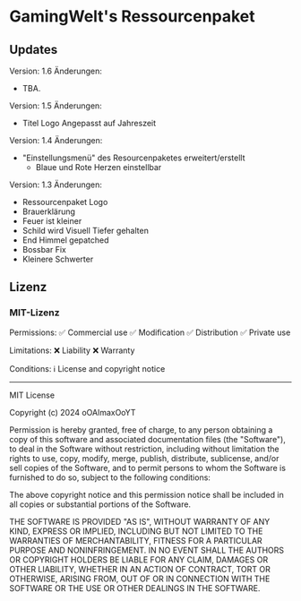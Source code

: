 # GamingWelt's Ressourcenpaket

## Updates

Version: 1.6
Änderungen:
 - TBA.

Version: 1.5
Änderungen:
 - Titel Logo Angepasst auf Jahreszeit

Version: 1.4
Änderungen:
- "Einstellungsmenü" des Resourcenpaketes erweitert/erstellt
  - Blaue und Rote Herzen einstellbar 

Version: 1.3
Änderungen:
- Ressourcenpaket Logo
- Brauerklärung
- Feuer ist kleiner
- Schild wird Visuell Tiefer gehalten
- End Himmel gepatched 
- Bossbar Fix
- Kleinere Schwerter

## Lizenz
### MIT-Lizenz
Permissions:
✅ Commercial use
✅ Modification
✅ Distribution
✅ Private use

Limitations:
❌ Liability
❌ Warranty

Conditions:
ℹ️ License and copyright notice

---

MIT License

Copyright (c) 2024 oOAlmaxOoYT

Permission is hereby granted, free of charge, to any person obtaining a copy
of this software and associated documentation files (the "Software"), to deal
in the Software without restriction, including without limitation the rights
to use, copy, modify, merge, publish, distribute, sublicense, and/or sell
copies of the Software, and to permit persons to whom the Software is
furnished to do so, subject to the following conditions:

The above copyright notice and this permission notice shall be included in all
copies or substantial portions of the Software.

THE SOFTWARE IS PROVIDED "AS IS", WITHOUT WARRANTY OF ANY KIND, EXPRESS OR
IMPLIED, INCLUDING BUT NOT LIMITED TO THE WARRANTIES OF MERCHANTABILITY,
FITNESS FOR A PARTICULAR PURPOSE AND NONINFRINGEMENT. IN NO EVENT SHALL THE
AUTHORS OR COPYRIGHT HOLDERS BE LIABLE FOR ANY CLAIM, DAMAGES OR OTHER
LIABILITY, WHETHER IN AN ACTION OF CONTRACT, TORT OR OTHERWISE, ARISING FROM,
OUT OF OR IN CONNECTION WITH THE SOFTWARE OR THE USE OR OTHER DEALINGS IN THE
SOFTWARE.